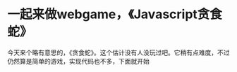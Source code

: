 # 一起来做webgame，《Javascript贪食蛇》

今天来个略有意思的，《贪食蛇》。这个估计没有人没玩过吧。它稍有点难度，不过仍然算是简单的游戏，实现代码也不多，下面就开始

<script type="text/javascript" src="https://github.com/onlyfu/Blog/raw/master/static/script/jquery-1.11.0.min.js"></script>

<script type="text/javascript">
alert(1);
</script>
